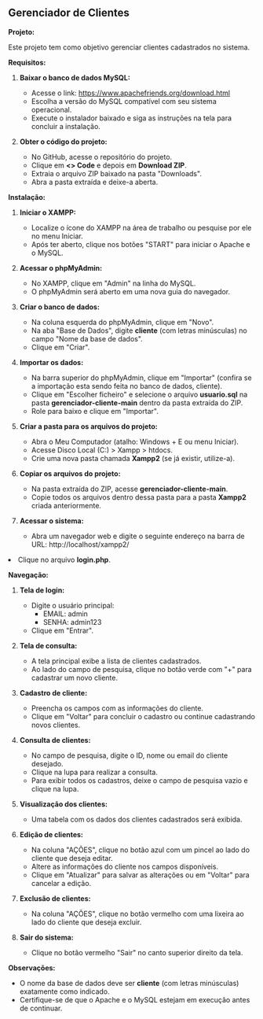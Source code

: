 <div><translate><h2> Gerenciador de Clientes</h2><p> <strong>Projeto:</strong></p><p> Este projeto tem como objetivo gerenciar clientes cadastrados no sistema.</p><p> <strong>Requisitos:</strong></p><ol >
<li >
<p> <strong>Baixar o banco de dados MySQL:</strong></p>
<ul >
<li >Acesse o link: <a target="_blank" href="https://www.apachefriends.org/index.html">https://www.apachefriends.org/download.html </a></li>
<li>Escolha a versão do MySQL compatível com seu sistema operacional.</li>
<li >Execute o instalador baixado e siga as instruções na tela para concluir a instalação.</li>
</ul>
</li>
<li >
<p><strong>Obter o código do projeto:</strong></p>
<ul >
<li>No GitHub, acesse o repositório do projeto.</li>
<li>Clique em <strong>&lt;&gt; Code</strong> e depois em <strong>Download ZIP</strong>.</li>
<li>Extraia o arquivo ZIP baixado na pasta "Downloads".</li>
<li >Abra a pasta extraída e deixe-a aberta.</li>
</ul>
</li>
</ol><p><strong>Instalação:</strong></p><ol >
<li >
<p><strong>Iniciar o XAMPP:</strong></p>
<ul >
<li>Localize o ícone do XAMPP na área de trabalho ou pesquise por ele no menu Iniciar.</li>
<li >Após ter aberto, clique nos botões "START" para iniciar o Apache e o MySQL.</li>
</ul>
</li>
<li >
<p><strong>Acessar o phpMyAdmin:</strong></p>
<ul >
<li>No XAMPP, clique em "Admin" na linha do MySQL.</li>
<li >O phpMyAdmin será aberto em uma nova guia do navegador.</li>
</ul>
</li>
<li >
<p><strong>Criar o banco de dados:</strong></p>
<ul >
<li>Na coluna esquerda do phpMyAdmin, clique em "Novo".</li>
<li >Na aba "Base de Dados", digite <strong>cliente</strong> (com letras minúsculas) no campo "Nome da base de dados".</li>
<li >Clique em "Criar".</li>
</ul>
</li>
<li >
<p><strong>Importar os dados:</strong></p>
<ul >
<li>Na barra superior do phpMyAdmin, clique em "Importar" (confira se a importação esta sendo feita no banco de dados, cliente).</li>
<li >Clique em "Escolher ficheiro" e selecione o arquivo <strong>usuario.sql</strong> na pasta <strong>gerenciador-cliente-main</strong> dentro da pasta extraída do ZIP.</li>
<li >Role para baixo e clique em "Importar".</li>
</ul>
</li>
<li >
<p><strong>Criar a pasta para os arquivos do projeto:</strong></p>
<ul >
<li>Abra o Meu Computador (atalho: Windows + E ou menu Iniciar).</li>
<li>Acesse Disco Local (C:) &gt; Xampp &gt; htdocs.</li>
<li >Crie uma nova pasta chamada <strong>Xampp2</strong> (se já existir, utilize-a).</li>
</ul>
</li>
<li >
<p><strong>Copiar os arquivos do projeto:</strong></p>
<ul >
<li>Na pasta extraída do ZIP, acesse <strong>gerenciador-cliente-main</strong>.</li>
<li >Copie todos os arquivos dentro dessa pasta para a pasta <strong>Xampp2</strong> criada anteriormente.</li>
</ul>
</li>
<li >
<p><strong>Acessar o sistema:</strong></p>
<ul >
<li >Abra um navegador web e digite o seguinte endereço na barra de URL:
<code-block>http://localhost/xampp2/
</code></pre><!----><!----><!----></div><!----></div><!----></code-block>
</li>
<li >Clique no arquivo <strong>login.php</strong>.</li>
</ul>
</li>
</ol><p><strong>Navegação:</strong></p><ol >
<li >
<p><strong>Tela de login:</strong></p>
<ul >
<li>Digite o usuário principal:
<ul>
<li>EMAIL: admin</li>
<li>SENHA: admin123</li>
</ul>
</li>
<li >Clique em "Entrar".</li>
</ul>
</li>
<li >
<p><strong>Tela de consulta:</strong></p>
<ul >
<li>A tela principal exibe a lista de clientes cadastrados.</li>
<li >Ao lado do campo de pesquisa, clique no botão verde com "+" para cadastrar um novo cliente.</li>
</ul>
</li>
<li >
<p><strong>Cadastro de cliente:</strong></p>
<ul >
<li>Preencha os campos com as informações do cliente.</li>
<li >Clique em "Voltar" para concluir o cadastro ou continue cadastrando novos clientes.</li>
</ul>
</li>
<li >
<p><strong>Consulta de clientes:</strong></p>
<ul >
<li>No campo de pesquisa, digite o ID, nome ou email do cliente desejado.</li>
<li>Clique na lupa para realizar a consulta.</li>
<li >Para exibir todos os cadastros, deixe o campo de pesquisa vazio e clique na lupa.</li>
</ul>
</li>
<li >
<p><strong>Visualização dos clientes:</strong></p>
<ul >
<li >Uma tabela com os dados dos clientes cadastrados será exibida.</li>
</ul>
</li>
<li >
<p><strong>Edição de clientes:</strong></p>
<ul >
<li>Na coluna "AÇÕES", clique no botão azul com um pincel ao lado do cliente que deseja editar.</li>
<li>Altere as informações do cliente nos campos disponíveis.</li>
<li >Clique em "Atualizar" para salvar as alterações ou em "Voltar" para cancelar a edição.</li>
</ul>
</li>
<li >
<p><strong>Exclusão de clientes:</strong></p>
<ul >
<li >Na coluna "AÇÕES", clique no botão vermelho com uma lixeira ao lado do cliente que deseja excluir.</li>
</ul>
</li>
<li >
<p><strong>Sair do sistema:</strong></p>
<ul >
<li >Clique no botão vermelho "Sair" no canto superior direito da tela.</li>
</ul>
</li>
</ol><p><strong>Observações:</strong></p><ul>
<li>O nome da base de dados deve ser <strong>cliente</strong> (com letras minúsculas) exatamente como indicado.</li>
<li>Certifique-se de que o Apache e o MySQL estejam em execução antes de continuar.</li>
</ul></translate></div>
